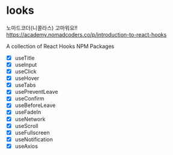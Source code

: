 # looks

노마드코더(니콜라스) 고마워요!!
https://academy.nomadcoders.co/p/introduction-to-react-hooks

A collection of React Hooks NPM Packages

- [x] useTitle
- [x] useInput
- [x] useClick
- [x] useHover
- [x] useTabs
- [x] usePreventLeave
- [x] useConfirm
- [x] useBeforeLeave
- [x] useFadeIn
- [x] useNetwork
- [x] useScroll
- [x] useFullscreen
- [x] useNotification
- [x] useAxios
